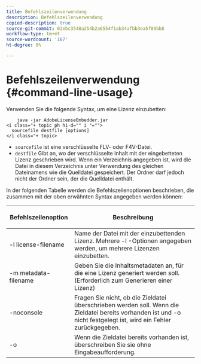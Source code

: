 ```yaml
---
title: Befehlszeilenverwendung
description: Befehlszeilenverwendung
copied-description: true
source-git-commit: 02ebc3548a254b2a6554f1ab34afbb3ea5f09bb8
workflow-type: tm+mt
source-wordcount: '167'
ht-degree: 0%

---
```


# Befehlszeilenverwendung {#command-line-usage}

Verwenden Sie die folgende Syntax, um eine Lizenz einzubetten:

```
    java -jar AdobeLicenseEmbedder.jar  
<i class="+ topic ph hi-d="" i "="">
  sourcefile destfile [options] 
</i class="+ topic>
```

* `sourcefile` ist eine verschlüsselte FLV- oder F4V-Datei.
* `destfile` Gibt an, wo der verschlüsselte Inhalt mit der eingebetteten Lizenz geschrieben wird. Wenn ein Verzeichnis angegeben ist, wird die Datei in diesem Verzeichnis unter Verwendung des gleichen Dateinamens wie die Quelldatei gespeichert. Der Ordner darf jedoch nicht der Ordner sein, der die Quelldatei enthält.

In der folgenden Tabelle werden die Befehlszeilenoptionen beschrieben, die zusammen mit der oben erwähnten Syntax angegeben werden können:

<table frame="all" colsep="1" rowsep="1" class="+ topic/table adobe-d/table " id="table_hnl_2sy_n4"> 
 <thead class="- topic/thead "> 
  <tr rowsep="1" class="- topic/row "> 
   <th colname="1" class="- topic/entry entry"> <p class="- topic/p ">Befehlszeilenoption </p> </th> 
   <th colname="2" class="- topic/entry entry"> <p class="- topic/p ">Beschreibung </p> </th> 
  </tr> 
 </thead>
 <tbody class="- topic/tbody "> 
  <tr rowsep="1" class="- topic/row "> 
   <td colname="1" class="- topic/entry "> <span class="+ topic/ph pr-d/codeph codeph"> -l license-filename </span> </td> 
   <td colname="2" class="- topic/entry "> Name der Datei mit der einzubettenden Lizenz. Mehrere <span class="codeph"> -l </span> -Optionen angegeben werden, um mehrere Lizenzen einzubetten. </td> 
  </tr> 
  <tr rowsep="1" class="- topic/row "> 
   <td colname="1" class="- topic/entry "> <span class="+ topic/ph pr-d/codeph codeph"> -m metadata-filename </span> </td> 
   <td colname="2" class="- topic/entry "> Geben Sie die Inhaltsmetadaten an, für die eine Lizenz generiert werden soll. (Erforderlich zum Generieren einer Lizenz) </td> 
  </tr> 
  <tr rowsep="1" class="- topic/row "> 
   <td colname="1" class="- topic/entry "> <span class="codeph"> -noconsole </span> </td> 
   <td colname="2" class="- topic/entry "> Fragen Sie nicht, ob die Zieldatei überschrieben werden soll. Wenn die Zieldatei bereits vorhanden ist und <span class="codeph"> -o </span> nicht festgelegt ist, wird ein Fehler zurückgegeben. </td> 
  </tr> 
  <tr rowsep="0" class="- topic/row "> 
   <td colname="1" class="- topic/entry "> <span class="codeph"> -o </span> </td> 
   <td colname="2" class="- topic/entry "> Wenn die Zieldatei bereits vorhanden ist, überschreiben Sie sie ohne Eingabeaufforderung. </td> 
  </tr> 
 </tbody> 
</table>
